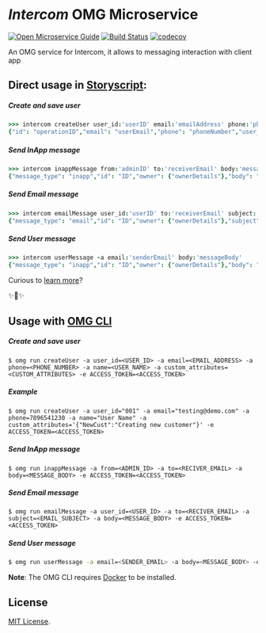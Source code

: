 # _Intercom_ OMG Microservice

[![Open Microservice Guide](https://img.shields.io/badge/OMG-enabled-brightgreen.svg?style=for-the-badge)](https://microservice.guide)
[![Build Status](https://travis-ci.com/omg-services/intercom.svg?branch=master)](https://travis-ci.com/omg-services/intercom)
[![codecov](https://codecov.io/gh/omg-services/intercom/branch/master/graph/badge.svg)](https://codecov.io/gh/omg-services/intercom)


An OMG service for Intercom, it allows to messaging interaction with client app

## Direct usage in [Storyscript](https://storyscript.io/):

##### Create and save user
```coffee
>>> intercom createUser user_id:'userID' email:'emailAddress' phone:'phoneNumber' name:'userName' custom_attributes:'customAttributes'
{"id": "operationID","email": "userEmail","phone": "phoneNumber","user_id": "userID","anonymous": false,"name": "userName","avatar": {"type": "avatar"},"custom_attributes": {"custom": "attributes"}}
```
##### Send InApp message
```coffee
>>> intercom inappMessage from:'adminID' to:'receiverEmail' body:'messageBody'
{"message_type": "inapp","id": "ID","owner": {"ownerDetails"},"body": "messageBody"}
```
##### Send Email message
```coffee
>>> intercom emailMessage user_id:'userID' to:'receiverEmail' subject:'emailSubject' body:'messageBody'
{"message_type": "email","id": "ID","owner": {"ownerDetails"},"subject": "emailSubject","body": "messageBody"}
```
##### Send User message
```coffee
>>> intercom userMessage -a email:'senderEmail' body:'messageBody'
{"message_type": "inapp","id": "ID","owner": {"ownerDetails"},"body": "messageBody"}
```

Curious to [learn more](https://docs.storyscript.io/)?

✨🍰✨

## Usage with [OMG CLI](https://www.npmjs.com/package/omg)

##### Create and save user
```shell
$ omg run createUser -a user_id=<USER_ID> -a email=<EMAIL_ADDRESS> -a phone=<PHONE_NUMBER> -a name=<USER_NAME> -a custom_attributes=<CUSTOM_ATTRIBUTES> -e ACCESS_TOKEN=<ACCESS_TOKEN>
```
##### Example
```shell
$ omg run createUser -a user_id="001" -a email="testing@demo.com" -a phone=7896541230 -a name="User Name" -a custom_attributes='{"NewCust":"Creating new customer"}' -e ACCESS_TOKEN=<ACCESS_TOKEN>
```
##### Send InApp message
```shell
$ omg run inappMessage -a from=<ADMIN_ID> -a to=<RECIVER_EMAIL> -a body=<MESSAGE_BODY> -e ACCESS_TOKEN=<ACCESS_TOKEN>
```
##### Send Email message
```shell
$ omg run emailMessage -a user_id=<USER_ID> -a to=<RECIVER_EMAIL> -a subject=<EMAIL_SUBJECT> -a body=<MESSAGE_BODY> -e ACCESS_TOKEN=<ACCESS_TOKEN>
```
##### Send User message
```sh
$ omg run userMessage -a email=<SENDER_EMAIL> -a body=<MESSAGE_BODY> -e ACCESS_TOKEN=<ACCESS_TOKEN>
```

**Note**: The OMG CLI requires [Docker](https://docs.docker.com/install/) to be installed.

## License
[MIT License](https://github.com/omg-services/intercom/blob/master/LICENSE).
